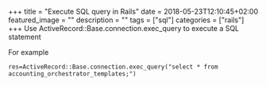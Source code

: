 +++
title = "Execute SQL query in Rails"
date = 2018-05-23T12:10:45+02:00
featured_image = ""
description = ""
tags = ["sql"]
categories = ["rails"]
+++
Use ActiveRecord::Base.connection.exec_query to execute a SQL statement
<!--more-->

For example

    res=ActiveRecord::Base.connection.exec_query("select * from accounting_orchestrator_templates;")

